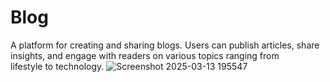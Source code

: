 # Blog
A platform for creating and sharing blogs. Users can publish articles, share insights, and engage with readers on various topics ranging from lifestyle to technology.
![Screenshot 2025-03-13 195547](https://github.com/user-attachments/assets/9df5f349-f704-4e3d-ad51-398b14528387)
